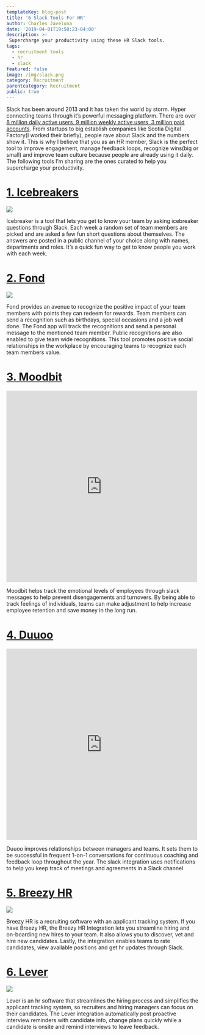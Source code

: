```yaml
---
templateKey: blog-post
title: '6 Slack Tools For HR'
author: Charles Javelona
date: '2019-04-01T19:50:23-04:00'
description: >-
 Supercharge your productivity using these HR Slack tools.
tags:
  - recruitment tools
  - hr
  - slack
featured: false
image: /img/slack.png
category: Recruitment
parentcategory: Recruitment
public: true
---
```

Slack has been around 2013 and it has taken the world by storm. Hyper connecting teams through it’s powerful messaging platform. There are over [8 million daily active users, 9 million weekly active users, 3 million paid accounts](https://expandedramblings.com/index.php/slack-statistics/). From startups to big establish companies like Scotia Digital Factory(I worked their briefly), people rave about Slack and the numbers show it. This is why I believe that you as an HR member, Slack is the perfect tool to improve engagement, manage feedback loops, recognize wins(big or small) and improve team culture because people are already using it daily. The following tools I’m sharing are the ones curated to help you supercharge your productivity.



# [1. Icebreakers](https://www.careerlark.com/icebreakers)

![](https://www.careerlark.com/hs-fs/hubfs/ib_cta.png)

Icebreaker is a tool that lets you get to know your team by asking icebreaker questions through Slack. Each week a random set of team members are picked and are asked a few fun short questions about themselves. The answers are posted in a public channel of your choice along with names, departments and roles. It’s a quick fun way to get to know people you work with each week. 



# [2. Fond](https://fond.co/public#/slack)

![](https://d1ikbwk92wlcol.cloudfront.net/assets/integrations/slack/4.png?26ef31f0a9fc27ff0361b9ac29deceb1)


Fond provides an avenue to recognize the positive impact of your team members with points they can redeem for rewards. Team members can send a recognition such as birthdays, special occasions and a job well done. The Fond app will track the recognitions and send a personal message to the mentioned team member. Public recognitions are also enabled to give team wide recognitions. This tool promotes positive social relationships in the workplace by encouraging teams to recognize each team members value.



# [3. Moodbit](https://mymoodbit.com/)


<iframe width="500" height="500" src="https://www.youtube.com/embed/y3YVfjmE-hY" frameborder="0" allow="accelerometer; autoplay; encrypted-media; gyroscope; picture-in-picture" allowfullscreen></iframe>


Moodbit helps track the emotional levels of employees through slack messages to help prevent disengagements and turnovers. By being able to track feelings of individuals, teams can make adjustment to help increase employee retention and save money in the long run.



# [4. Duuoo](https://edge-community.slack.com/apps/A0Z4DE7E1-duuoo)

<iframe width="500" height="500" src="https://www.youtube.com/embed/I4Vm6SSgSAU" frameborder="0" allow="accelerometer; autoplay; encrypted-media; gyroscope; picture-in-picture" allowfullscreen></iframe>

Duuoo improves relationships between managers and teams. It sets them to be successful in frequent 1-on-1 conversations for continuous coaching and feedback loop throughout the year. The slack integration uses notifications to help you keep track of meetings and agreements in a Slack channel.



# [5. Breezy HR](https://edge-community.slack.com/apps/A02RDBE2W-breezy)

![](https://files.readme.io/ecf9c17-Screen_Recording_2017-05-21_at_09.02_PM.gif)

Breezy HR is a recruiting software with an applicant tracking system. If you have Breezy HR, the Breezy HR Integration lets you streamline hiring and on-boarding new hires to your team. It also allows you to discover, vet and hire new candidates. Lastly, the integration enables teams to rate candidates, view available positions and get hr updates through Slack. 



# [6. Lever](https://help.lever.co/hc/en-us/articles/206344605-How-do-I-enable-an-integration-with-Slack-)

![](https://help.lever.co/hc/en-us/article_attachments/203267645/Slack_in_app-1.png)

Lever is an hr software that streamlines the hiring process and simplifies the applicant tracking system, so recruiters and hiring managers can focus on their candidates. The Lever integration automatically post proactive interview reminders with candidate info, change plans quickly while a candidate is onsite and remind interviews to leave feedback. 
